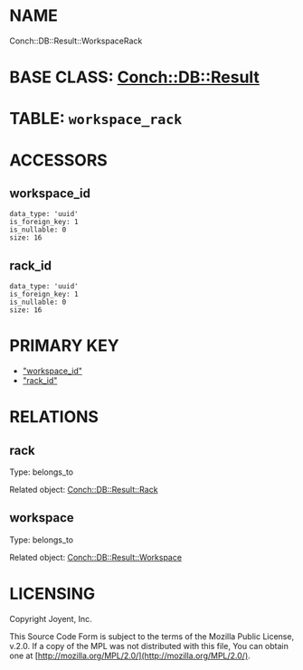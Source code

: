 # NAME

Conch::DB::Result::WorkspaceRack

# BASE CLASS: [Conch::DB::Result](../modules/Conch::DB::Result)

# TABLE: `workspace_rack`

# ACCESSORS

## workspace\_id

```
data_type: 'uuid'
is_foreign_key: 1
is_nullable: 0
size: 16
```

## rack\_id

```
data_type: 'uuid'
is_foreign_key: 1
is_nullable: 0
size: 16
```

# PRIMARY KEY

- ["workspace\_id"](#workspace_id)
- ["rack\_id"](#rack_id)

# RELATIONS

## rack

Type: belongs\_to

Related object: [Conch::DB::Result::Rack](../modules/Conch::DB::Result::Rack)

## workspace

Type: belongs\_to

Related object: [Conch::DB::Result::Workspace](../modules/Conch::DB::Result::Workspace)

# LICENSING

Copyright Joyent, Inc.

This Source Code Form is subject to the terms of the Mozilla Public License,
v.2.0. If a copy of the MPL was not distributed with this file, You can obtain
one at [http://mozilla.org/MPL/2.0/](http://mozilla.org/MPL/2.0/).
